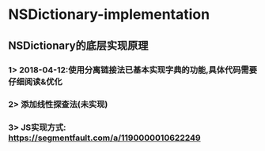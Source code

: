 # NSDictionary-implementation
## NSDictionary的底层实现原理
### 1> 2018-04-12:使用分离链接法已基本实现字典的功能,具体代码需要仔细阅读&优化
### 2> 添加线性探查法(未实现)
### 3> JS实现方式: https://segmentfault.com/a/1190000010622249
